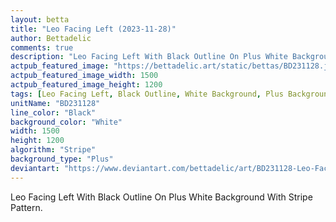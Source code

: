 ```yaml
---
layout: betta
title: "Leo Facing Left (2023-11-28)"
author: Bettadelic
comments: true
description: "Leo Facing Left With Black Outline On Plus White Background With Stripe Pattern."
actpub_featured_image: "https://bettadelic.art/static/bettas/BD231128.jpg"
actpub_featured_image_width: 1500
actpub_featured_image_height: 1200
tags: [Leo Facing Left, Black Outline, White Background, Plus Background Pattern, Stripe Pattern, November 2023]
unitName: "BD231128"
line_color: "Black"
background_color: "White"
width: 1500
height: 1200
algorithm: "Stripe"
background_type: "Plus"
deviantart: "https://www.deviantart.com/bettadelic/art/BD231128-Leo-Facing-Left-2023-11-28-998008829"
---
```


Leo Facing Left With Black Outline On Plus White Background With Stripe Pattern.

